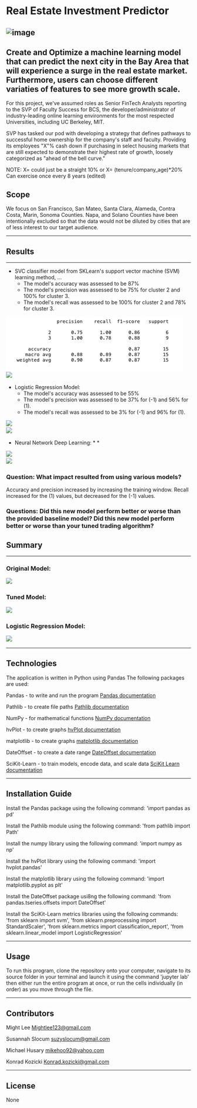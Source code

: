 # Real Estate Investment Predictor
   ![image](https://user-images.githubusercontent.com/75819421/115457352-460a7e00-a1d9-11eb-91d9-0efd9641e609.png)
---

## Create and Optimize a machine learning model that can predict the next city in the Bay Area that will experience a surge in the real estate market. Furthermore, users can choose different variaties of features to see more growth scale.

For this project, we've assumed roles as Senior FinTech Analysts reporting to the SVP of Faculty Success for BCS, the developer/administrator of industry-leading online learning environments for the most respected Universities, including UC Berkeley, MIT.

SVP has tasked our pod with developing a strategy that defines pathways to successful home ownership for the company's staff and faculty.
Providing its employees "X"% cash down if purchasing in select housing markets that are still expected to demonstrate their highest rate of growth, loosely categorized as "ahead of the bell curve."

NOTE: X= could just be a straight 10%
      or
      X= (tenure/company_age)*20%
      Can exercise once every 8 years (edited) 
##  Scope
We focus on San Francisco, San Mateo, Santa Clara, Alameda, Contra Costa, Marin, Sonoma Counties. Napa, and Solano Counties have been intentionally excluded so that the data would not be diluted by cities that are of less interest to our target audience.

---
  

## Results
---

* SVC classifier model from SKLearn's support vector machine (SVM) learning method, ...
  * The model's accuracy was assessed to be 87%
  * The model's precision was assessed to be 75% for cluster 2 and 100% for cluster 3.
  * The model's recall was assessed to be 100% for cluster 2 and 78% for cluster 3.

![](/Images/clusters_classification_report.png)    
![](/Images/.jpg)


* Logistic Regression Model:
  * The model's accuracy was assessed to be 55%
  * The model's precision was assessed to be 37% for (-1) and 56% for (1).
  * The model's recall was assessed to be 3% for (-1) and 96% for (1).

![](/Images/.jpg)    
![](/Images/.jpg)


* Neural Network Deep Learning:
  * 
  *

![](/Images/.jpg)    
![](/Images/.jpg)


    
### Question: What impact resulted from using various models?

  Accuracy and precision increased by increasing the training window. Recall increased for the (1) values, but decreased for the (-1) values.
  

### Questions: Did this new model perform better or worse than the provided baseline model? Did this new model perform better or worse than your tuned trading algorithm?

  
## Summary
---

### Original Model:
![](/Images/.jpg)    

### Tuned Model:
![](/Images/.jpg)    

### Logistic Regression Model:
![](/Images/.jpg)    

---

## Technologies

The application is written in Python using Pandas
The following packages are used:

Pandas - to write and run the program [Pandas documentation](https://pandas.pydata.org/docs/)

Pathlib - to create file paths [Pathlib documentation](https://docs.python.org/3/library/pathlib.html)

NumPy - for mathematical functions [NumPy documentation](https://numpy.org/doc/)

hvPlot - to create graphs [hvPlot documentation](https://hvplot.holoviz.org/)

matplotlib - to create graphs [matplotlib documentation](https://matplotlib.org/stable/contents.html)

DateOffset - to create a date range [DateOffset documentation](https://pandas.pydata.org/docs/reference/api/pandas.tseries.offsets.DateOffset.html)

SciKit-Learn - to train models, encode data, and scale data [SciKit Learn documentation](https://scikit-learn.org/0.21/documentation.html)


---

## Installation Guide

Install the Pandas package using the following command: 'import pandas as pd'

Install the Pathlib module using the following command: 'from pathlib import Path'

Install the numpy library using the following command: 'import numpy as np'

Install the hvPlot library using the following command: 'import hvplot.pandas'

Install the matplotlib library using the following command: 'import matplotlib.pyplot as plt'

Install the DateOffset package usi8ng the following command: 'from pandas.tseries.offsets import DateOffset'

Install the SciKit-Learn metrics libraries using the following commands: 'from sklearn import svm', 'from sklearn.preprocessing import StandardScaler', 'from sklearn.metrics import classification_report', 'from sklearn.linear_model import LogisticRegression'


--- 

## Usage

To run this program, clone the repository onto your computer, navigate to its source folder in your terminal and launch it using the command 'jupyter lab' then either run the entire program at once, or run the cells individually (in order) as you move through the file.

---

## Contributors

Might Lee
Mightlee123@gmail.com

Susannah Slocum 
suzyslocum@gmail.com

Michael Husary
mikehoo92@yahoo.com

Konrad Kozicki
Konrad.kozicki@gmail.com

---

## License

None
